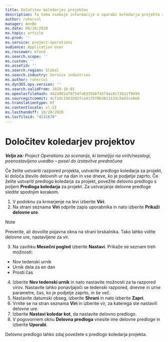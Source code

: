 ```yaml
---
title: Določitev koledarjev projektov
description: Ta tema vsebuje informacije o uporabi koledarja projekta za sledenje razporedu projekta.
author: ruhercul
manager: AnnBe
ms.date: 09/18/2020
ms.topic: article
ms.prod: ''
ms.service: project-operations
audience: Application User
ms.reviewer: kfend
ms.search.scope: ''
ms.custom: ''
ms.assetid: ''
ms.search.region: Global
ms.search.industry: Service industries
ms.author: ruhercul
ms.dyn365.ops.version: ''
ms.search.validFrom: 2020-10-01
ms.openlocfilehash: 442a901af8754fa0335bbf43f4ac8c73b11f9499
ms.sourcegitcommit: 4cf1dc1561b92fca4175f0b3813133c5e63ce8e6
ms.translationtype: HT
ms.contentlocale: sl-SI
ms.lasthandoff: 10/28/2020
ms.locfileid: "4131678"
---
```

# <a name="define-project-calendars"></a>Določitev koledarjev projektov

_**Velja za:** Project Operations za scenarije, ki temeljijo na virih/nezalogi, poenostavljeno uvedbo – posel do izstavitve predračuna_

Če želite ustvariti razpored projekta, ustvarite predlogo koledarja za projekt, ki določa število delovnih ur na dan in vse dneve, ko je podjetje zaprto. Če želite ustvariti predlogo koledarja za projekt, povežite delovno predlogo s poljem **Predloga koledarja** za projekt. Za ustvarjanje delovne predloge sledite spodnjim korakom.

1. V podoknu za krmarjenje na levi izberite **Viri**. 
2. Na strani seznama **Viri** odprite zapis uporabnika in nato izberite **Prikaži delovne ure**.

  > [!NOTE]
  > Preverite, ali dovolite pojavna okna na strani brskalnika. Tako lahko vidite delovne ure, nastavljene za vir.
  
3. Na zavihku **Mesečni pogled** izberite **Nastavi**. Prikaže se seznam treh možnosti: 

  - Nov tedenski urnik
  - Urnik dela za en dan
  - Prosti čas

4. Izberite **Nov tedenski urnik** in nato nastavite možnosti za ta razpored virov. Nastavite lahko ponavljajoči se tedenski razpored, dnevne in urne parametre, čas, ko je podjetje zaprto, in še več.
5. Nastavite datumski obseg, izberite **Shrani** in nato izberite **Zapri**. 
6. Vrnite se na stran seznama **Viri** in izberite vir, za katerega ste nastavili delovne ure. 
7. Izberite **Nastavi koledar kot**, da nastavite delovno predlogo. 
8. V pogovornem oknu **Delovna predloga** vnesite ime delovne predloge in izberite **Uporabi**. 

Delovno predlogo lahko zdaj povežete s predlogo koledarja projekta.
